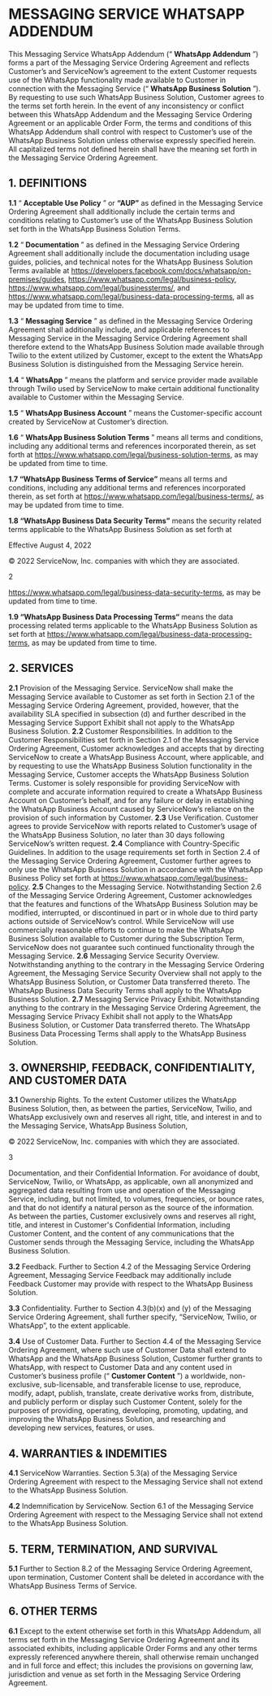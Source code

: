 # MESSAGING SERVICE WHATSAPP ADDENDUM

This Messaging Service WhatsApp Addendum (“ **WhatsApp Addendum** ”) forms a part of the Messaging Service Ordering Agreement and reflects Customer’s and ServiceNow’s agreement to the extent Customer requests use of the WhatsApp functionality made available to Customer in connection with the Messaging Service (“ **WhatsApp Business Solution** ”). By requesting to use such WhatsApp Business Solution, Customer agrees to the terms set forth herein. In the event of any inconsistency or conflict between this WhatsApp Addendum and the Messaging Service Ordering Agreement or an applicable Order Form, the terms and conditions of this WhatsApp Addendum shall control with respect to Customer’s use of the WhatsApp Business Solution unless otherwise expressly specified herein. All capitalized terms not defined herein shall have the meaning set forth in the Messaging Service Ordering Agreement.

## 1. DEFINITIONS

**1.1** “ **Acceptable Use Policy** ” or **“AUP”** as defined in the Messaging Service Ordering Agreement shall additionally include the certain terms and conditions relating to Customer’s use of the WhatsApp Business Solution set forth in the WhatsApp Business Solution Terms.

**1.2** “ **Documentation** ” as defined in the Messaging Service Ordering Agreement shall additionally include the documentation including usage guides, policies, and technical notes for the WhatsApp Business Solution Terms available at https://developers.facebook.com/docs/whatsapp/on-premises/guides, https://www.whatsapp.com/legal/business-policy, https://www.whatsapp.com/legal/businessterms/, and https://www.whatsapp.com/legal/business-data-processing-terms, all as may be updated from time to time.

**1.3** “ **Messaging Service** ” as defined in the Messaging Service Ordering Agreement shall additionally include, and applicable references to Messaging Service in the Messaging Service Ordering Agreement shall therefore extend to the WhatsApp Business Solution made available through Twilio to the extent utilized by Customer, except to the extent the WhatsApp Business Solution is distinguished from the Messaging Service herein.

**1.4** “ **WhatsApp** ” means the platform and service provider made available through Twilio used by ServiceNow to make certain additional functionality available to Customer within the Messaging Service.

**1.5** “ **WhatsApp Business Account** ” means the Customer-specific account created by ServiceNow at Customer’s direction.

**1.6** “ **WhatsApp Business Solution Terms** ” means all terms and conditions, including any additional terms and references incorporated therein, as set forth at https://www.whatsapp.com/legal/business-solution-terms, as may be updated from time to time.

**1.7 “WhatsApp Business Terms of Service”** means all terms and conditions, including any additional terms and references incorporated therein, as set forth at https://www.whatsapp.com/legal/business-terms/, as may be updated from time to time.

**1.8 “WhatsApp Business Data Security Terms”** means the security related terms applicable to the WhatsApp Business Solution as set forth at

 Effective August 4, 2022


© 2022 ServiceNow, Inc.  companies with which they are associated.

 2

https://www.whatsapp.com/legal/business-data-security-terms, as may be updated from time to time.

**1.9 “WhatsApp Business Data Processing Terms“** means the data processing related terms applicable to the WhatsApp Business Solution as set forth at https://www.whatsapp.com/legal/business-data-processing-terms, as may be updated from time to time.

## 2. SERVICES

**2.1** Provision of the Messaging Service. ServiceNow shall make the Messaging Service available to Customer as set forth in Section 2.1 of the Messaging Service Ordering Agreement, provided, however, that the availability SLA specified in subsection (d) and further described in the Messaging Service Support Exhibit shall not apply to the WhatsApp Business Solution. **2.2** Customer Responsibilities. In addition to the Customer Responsibilities set forth in Section 2.1 of the Messaging Service Ordering Agreement, Customer acknowledges and accepts that by directing ServiceNow to create a WhatsApp Business Account, where applicable, and by requesting to use the WhatsApp Business Solution functionality in the Messaging Service, Customer accepts the WhatsApp Business Solution Terms. Customer is solely responsible for providing ServiceNow with complete and accurate information required to create a WhatsApp Business Account on Customer’s behalf, and for any failure or delay in establishing the WhatsApp Business Account caused by ServiceNow’s reliance on the provision of such information by Customer. **2.3** Use Verification. Customer agrees to provide ServiceNow with reports related to Customer’s usage of the WhatsApp Business Solution, no later than 30 days following ServiceNow’s written request. **2.4** Compliance with Country-Specific Guidelines. In addition to the usage requirements set forth in Section 2.4 of the Messaging Service Ordering Agreement, Customer further agrees to only use the WhatsApp Business Solution in accordance with the WhatsApp Business Policy set forth at https://www.whatsapp.com/legal/business-policy. **2.5** Changes to the Messaging Service. Notwithstanding Section 2.6 of the Messaging Service Ordering Agreement, Customer acknowledges that the features and functions of the WhatsApp Business Solution may be modified, interrupted, or discontinued in part or in whole due to third party actions outside of ServiceNow’s control. While ServiceNow will use commercially reasonable efforts to continue to make the WhatsApp Business Solution available to Customer during the Subscription Term, ServiceNow does not guarantee such continued functionality through the Messaging Service. **2.6** Messaging Service Security Overview. Notwithstanding anything to the contrary in the Messaging Service Ordering Agreement, the Messaging Service Security Overview shall not apply to the WhatsApp Business Solution, or Customer Data transferred thereto. The WhatsApp Business Data Security Terms shall apply to the WhatsApp Business Solution. **2.7** Messaging Service Privacy Exhibit. Notwithstanding anything to the contrary in the Messaging Service Ordering Agreement, the Messaging Service Privacy Exhibit shall not apply to the WhatsApp Business Solution, or Customer Data transferred thereto. The WhatsApp Business Data Processing Terms shall apply to the WhatsApp Business Solution.

## 3. OWNERSHIP, FEEDBACK, CONFIDENTIALITY, AND CUSTOMER DATA

**3.1** Ownership Rights. To the extent Customer utilizes the WhatsApp Business Solution, then, as between the parties, ServiceNow, Twilio, and WhatsApp exclusively own and reserves all right, title, and interest in and to the Messaging Service, WhatsApp Business Solution,


© 2022 ServiceNow, Inc.  companies with which they are associated.

 3

Documentation, and their Confidential Information. For avoidance of doubt, ServiceNow, Twilio, or WhatsApp, as applicable, own all anonymized and aggregated data resulting from use and operation of the Messaging Service, including, but not limited, to volumes, frequencies, or bounce rates, and that do not identify a natural person as the source of the information. As between the parties, Customer exclusively owns and reserves all right, title, and interest in Customer's Confidential Information, including Customer Content, and the content of any communications that the Customer sends through the Messaging Service, including the WhatsApp Business Solution.

**3.2** Feedback. Further to Section 4.2 of the Messaging Service Ordering Agreement, Messaging Service Feedback may additionally include Feedback Customer may provide with respect to the WhatsApp Business Solution.

**3.3** Confidentiality. Further to Section 4.3(b)(x) and (y) of the Messaging Service Ordering Agreement, shall further specify, “ServiceNow, Twilio, or WhatsApp”, to the extent applicable.

**3.4** Use of Customer Data. Further to Section 4.4 of the Messaging Service Ordering Agreement, where such use of Customer Data shall extend to WhatsApp and the WhatsApp Business Solution, Customer further grants to WhatsApp, with respect to Customer Data and any content used in Customer’s business profile (“ **Customer Content** ”) a worldwide, non-exclusive, sub-licensable, and transferable license to use, reproduce, modify, adapt, publish, translate, create derivative works from, distribute, and publicly perform or display such Customer Content, solely for the purposes of providing, operating, developing, promoting, updating, and improving the WhatsApp Business Solution, and researching and developing new services, features, or uses.

## 4. WARRANTIES & INDEMITIES

**4.1** ServiceNow Warranties. Section 5.3(a) of the Messaging Service Ordering Agreement with respect to the Messaging Service shall not extend to the WhatsApp Business Solution.

**4.2** Indemnification by ServiceNow. Section 6.1 of the Messaging Service Ordering Agreement with respect to the Messaging Service shall not extend to the WhatsApp Business Solution.

## 5. TERM, TERMINATION, AND SURVIVAL

**5.1** Further to Section 8.2 of the Messaging Service Ordering Agreement, upon termination, Customer Content shall be deleted in accordance with the WhatsApp Business Terms of Service.

## 6. OTHER TERMS

**6.1** Except to the extent otherwise set forth in this WhatsApp Addendum, all terms set forth in the Messaging Service Ordering Agreement and its associated exhibits, including applicable Order Forms and any other terms expressly referenced anywhere therein, shall otherwise remain unchanged and in full force and effect; this includes the provisions on governing law, jurisdiction and venue as set forth in the Messaging Service Ordering Agreement.


